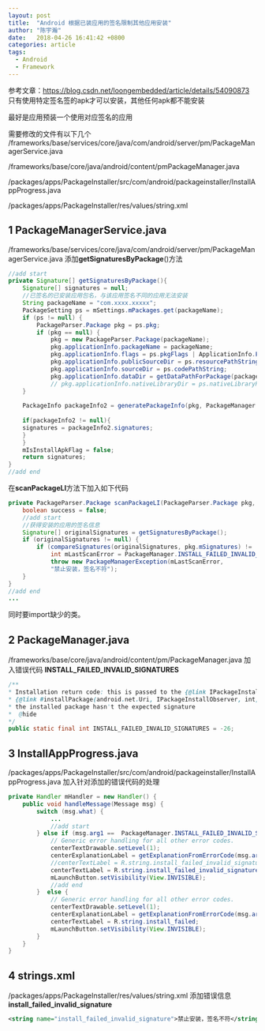 ```yaml
---
layout: post
title:  "Android 根据已装应用的签名限制其他应用安装"
author: "陈宇瀚"
date:   2018-04-26 16:41:42 +0800
categories: article
tags:
  - Android 
  - Framework
---
```


参考文章：https://blog.csdn.net/loongembedded/article/details/54090873
只有使用特定签名签的apk才可以安装，其他任何apk都不能安装

最好是应用预装一个使用对应签名的应用

需要修改的文件有以下几个
/frameworks/base/services/core/java/com/android/server/pm/PackageManagerService.java

/frameworks/base/core/java/android/content/pmPackageManager.java

/packages/apps/PackageInstaller/src/com/android/packageinstaller/InstallAppProgress.java

/packages/apps/PackageInstaller/res/values/string.xml

## 1 PackageManagerService.java
/frameworks/base/services/core/java/com/android/server/pm/PackageManagerService.java
添加**getSignaturesByPackage**()方法
```java
//add start
private Signature[] getSignaturesByPackage(){
    Signature[] signatures = null;
    //已签名的已安装应用包名，与该应用签名不同的应用无法安装
    String packageName = "com.xxxx.xxxxx";
    PackageSetting ps = mSettings.mPackages.get(packageName);
    if (ps != null) {
        PackageParser.Package pkg = ps.pkg;
        if (pkg == null) {
            pkg = new PackageParser.Package(packageName);
            pkg.applicationInfo.packageName = packageName;
            pkg.applicationInfo.flags = ps.pkgFlags | ApplicationInfo.FLAG_IS_DATA_ONLY;
            pkg.applicationInfo.publicSourceDir = ps.resourcePathString;
            pkg.applicationInfo.sourceDir = ps.codePathString;
            pkg.applicationInfo.dataDir = getDataPathForPackage(packageName,    0).getPath();
            // pkg.applicationInfo.nativeLibraryDir = ps.nativeLibraryPathString;
    }
    
    PackageInfo packageInfo2 = generatePackageInfo(pkg, PackageManager.GET_SIGNATURES,  UserHandle.getCallingUserId());
    
    if(packageInfo2 != null){
    signatures = packageInfo2.signatures;
    }
    }
    mIsInstallApkFlag = false;
    return signatures;
}
//add end
```
在**scanPackageLI**方法下加入如下代码
```java
private PackageParser.Package scanPackageLI(PackageParser.Package pkg, int parseFlags , int scanFlags, long currentTime, UserHandle user) throws PackageManagerException {
    boolean success = false;
    //add start  
    //获得安装的应用的签名信息
    Signature[] originalSignatures = getSignaturesByPackage();
    if (originalSignatures != null) {
        if (compareSignatures(originalSignatures, pkg.mSignatures) !=   PackageManager.SIGNATURE_MATCH) {
            int mLastScanError = PackageManager.INSTALL_FAILED_INVALID_SIGNATURES;
            throw new PackageManagerException(mLastScanError,
            "禁止安装，签名不符");
    }
}
//add end
...
````
同时要import缺少的类。
## 2 PackageManager.java
/frameworks/base/core/java/android/content/pm/PackageManager.java
加入错误代码 **INSTALL_FAILED_INVALID_SIGNATURES**
```java
/** 
* Installation return code: this is passed to the {@link IPackageInstallObserver} by 
* {@link #installPackage(android.net.Uri, IPackageInstallObserver, int)} if 
* the installed package hasn't the expected signature 
*  @hide 
*/
public static final int INSTALL_FAILED_INVALID_SIGNATURES = -26;
```
## 3 InstallAppProgress.java
/packages/apps/PackageInstaller/src/com/android/packageinstaller/InstallAppProgress.java
加入针对添加的错误代码的处理
```java
private Handler mHandler = new Handler() {  
    public void handleMessage(Message msg) {  
        switch (msg.what) {  
            ...
            //add start
        } else if (msg.arg1 ==  PackageManager.INSTALL_FAILED_INVALID_SIGNATURES){
            // Generic error handling for all other error codes.  
            centerTextDrawable.setLevel(1);
            centerExplanationLabel = getExplanationFromErrorCode(msg.arg1);
            //centerTextLabel = R.string.install_failed_invalid_signature;  
            centerTextLabel = R.string.install_failed_invalid_signature;
            mLaunchButton.setVisibility(View.INVISIBLE);
            //add end
        }  else {
            // Generic error handling for all other error codes.
            centerTextDrawable.setLevel(1);
            centerExplanationLabel = getExplanationFromErrorCode(msg.arg1);
            centerTextLabel = R.string.install_failed;
            mLaunchButton.setVisibility(View.INVISIBLE);
        }
    }
}
```
## 4 strings.xml
/packages/apps/PackageInstaller/res/values/string.xml
添加错误信息**install_failed_invalid_signature**
```xml
<string name="install_failed_invalid_signature">禁止安装，签名不符</string>
```

